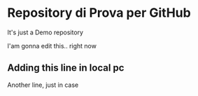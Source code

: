 # Repository di Prova per GitHub

It's just a Demo repository

I'am gonna edit this.. right now


## Adding this line in local pc

Another line, just in case